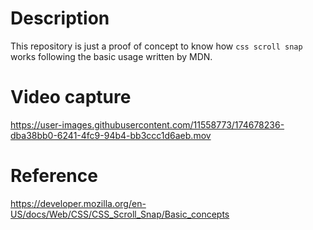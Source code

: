 # Description
This repository is just a proof of concept to know how `css scroll snap` works following the basic usage written by MDN.

# Video capture
https://user-images.githubusercontent.com/11558773/174678236-dba38bb0-6241-4fc9-94b4-bb3ccc1d6aeb.mov

# Reference
https://developer.mozilla.org/en-US/docs/Web/CSS/CSS_Scroll_Snap/Basic_concepts
